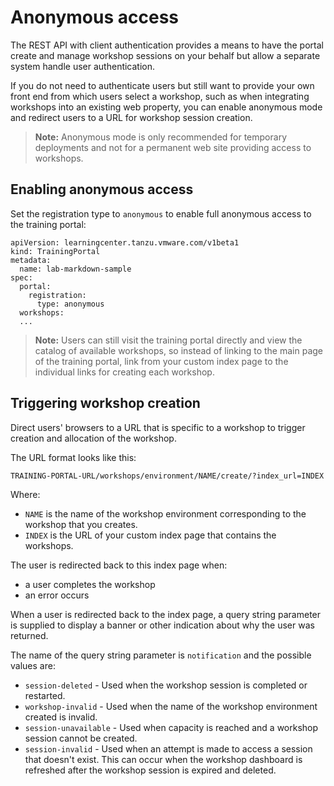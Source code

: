# Anonymous access

The REST API with client authentication provides a means to have the portal create and manage workshop sessions on your behalf but allow a separate system handle user authentication.

If you do not need to authenticate users but still want to provide your own front end from which users select a workshop, such as when integrating workshops into an existing web property, you can enable anonymous mode and redirect users to a URL for workshop session creation.

>**Note:** Anonymous mode is only recommended for temporary deployments and not for a permanent web site providing access to workshops.

## <a id="enabling-anonymous-access"></a>Enabling anonymous access

Set the registration type to `anonymous` to enable full anonymous access to the training portal:

```
apiVersion: learningcenter.tanzu.vmware.com/v1beta1
kind: TrainingPortal
metadata:
  name: lab-markdown-sample
spec:
  portal:
    registration:
      type: anonymous
  workshops:
  ...
```

>**Note:** Users can still visit the training portal directly and view the catalog of available workshops, so instead of linking to the main page of the training portal, link from your custom index page to the individual links for creating each workshop.

## <a id="triggering-workshop-creation"></a>Triggering workshop creation

Direct users' browsers to a URL that is specific to a workshop to trigger creation and allocation of the workshop.

The URL format looks like this:

```
TRAINING-PORTAL-URL/workshops/environment/NAME/create/?index_url=INDEX
```

Where:

- `NAME` is the name of the workshop environment corresponding to the workshop that you creates.
- `INDEX` is the URL of your custom index page that contains the workshops.

The user is redirected back to this index page when:

- a user completes the workshop
- an error occurs

When a user is redirected back to the index page, a query string parameter is supplied to display a banner or other indication about why the user was returned.

The name of the query string parameter is `notification` and the possible values are:

- `session-deleted` - Used when the workshop session is completed or restarted.
- `workshop-invalid` - Used when the name of the workshop environment created is invalid.
- `session-unavailable` - Used when capacity is reached and a workshop session cannot be created.
- `session-invalid` - Used when an attempt is made to access a session that doesn't exist. This can occur when the workshop dashboard is refreshed after the workshop session is expired and deleted.
